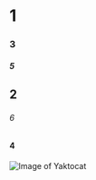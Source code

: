 # 1
### 3
##### 5
## 2
###### 6
#### 4
 ![Image of Yaktocat](https://octodex.github.com/images/yaktocat.png)
